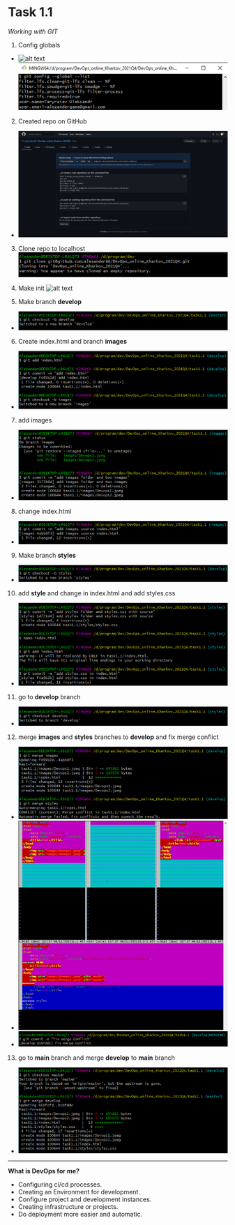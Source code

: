 # Task 1.1
*Working with GIT*

1. Config globals
* ![alt text](/sreen/screen1.png)
![alt text](screen/screen1.png)

2. Created repo on GitHub 
* ![alt text](screen/screen2.png)

3. Clone repo to localhost
![alt text](screen/screen3.png)

4. Make init
![alt text](/screen/screen4.png)

5. Make branch **develop**
* ![](screen/screen5.png)

6. Create index.html and branch **images**
* ![](screen/screen6.png)

7. add images 
* ![](screen/screen7.png)

8. change index.html
* ![](screen/screen8.png)

9. Make branch **styles**
* ![](screen/screen9.png)

10. add **style** and change in index.html and add styles.css
* ![](screen/screen10.png)

11. go to **develop** branch
* ![](screen/screen11.png)

12. merge **images** and **styles** branches to **develop** and fix merge conflict
* ![](screen/screen12.png)
* ![](screen/screen13.png)
* ![](screen/screen14.png)

13. go to **main** branch and merge **develop** to **main** branch
* ![](screen/screen15.png)

------------
**What is DevOps for me?**

* Configuring ci/cd processes.
* Creating an Environment for development.
* Configure project and development instances.
* Creating infrastructure or projects.
* Do deployment more easier and automatic.